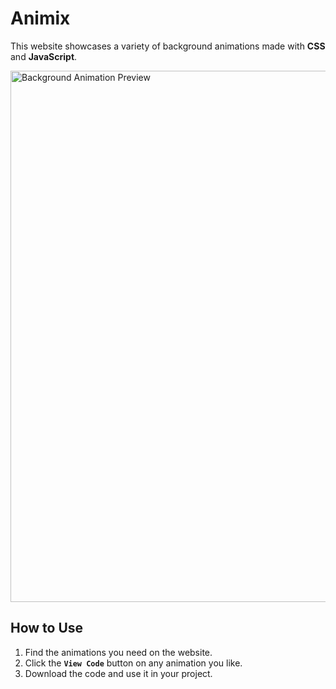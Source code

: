 # Animix

This website showcases a variety of background animations made with **CSS** and **JavaScript**.

<div align="left">
  <img src="https://res.cloudinary.com/dwbw83rrr/image/upload/v1745082265/23997dff-35b3-45b2-9178-8d2f14bd45aa.png" alt="Background Animation Preview" width="850px"/>
</div>

## How to Use

1. Find the animations you need on the website.
2. Click the **`View Code`** button on any animation you like.
3. Download the code and use it in your project.
